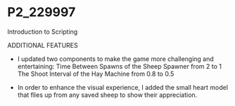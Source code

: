 # P2_229997
Introduction to Scripting

ADDITIONAL FEATURES

- I updated two components to make the game more challenging and entertaining:
    Time Between Spawns of the Sheep Spawner from 2 to 1 
	  The Shoot Interval of the Hay Machine from 0.8 to 0.5
    
- In order to enhance the visual experience, I added the small heart model that flies up from any saved sheep to show their appreciation.
